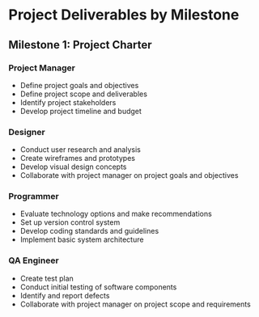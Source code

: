 # Project Deliverables by Milestone

## Milestone 1: Project Charter

### Project Manager
- Define project goals and objectives
- Define project scope and deliverables
- Identify project stakeholders
- Develop project timeline and budget

### Designer
- Conduct user research and analysis
- Create wireframes and prototypes
- Develop visual design concepts
- Collaborate with project manager on project goals and objectives

### Programmer
- Evaluate technology options and make recommendations
- Set up version control system
- Develop coding standards and guidelines
- Implement basic system architecture

### QA Engineer
- Create test plan
- Conduct initial testing of software components
- Identify and report defects
- Collaborate with project manager on project scope and requirements

